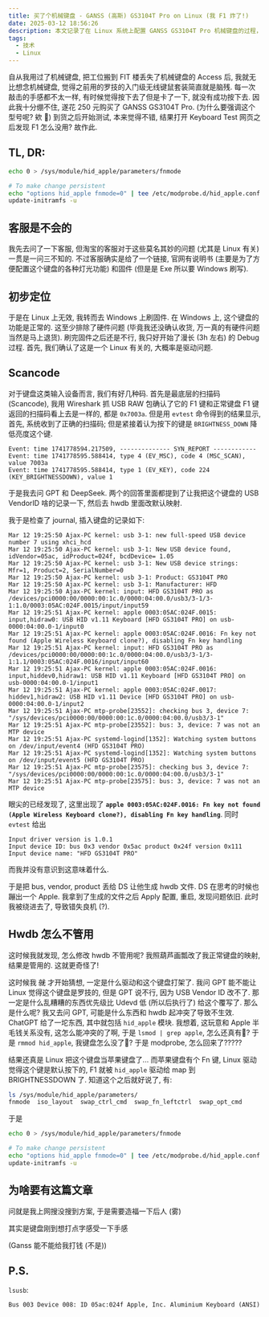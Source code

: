 ```yaml
---
title: 买了个机械键盘 - GANSS (高斯) GS3104T Pro on Linux (我 F1 炸了!)
date: 2025-03-12 18:56:26
description: 本文记录了在 Linux 系统上配置 GANSS GS3104T Pro 机械键盘的过程，分析了 F1 键失效的原因，并提供了解决方案及相关调试经验。
tags:
  - 技术
  - Linux
---
```




自从我用过了机械键盘, 把工位搬到 FIT 楼丢失了机械键盘的 Access 后, 我就无比想念机械键盘, 觉得之前用的罗技的入门级无线键鼠套装简直就是脑残. 每一次敲击的手感都不太一样, 有时候觉得按下去了但是卡了一下, 就没有成功按下去. 因此我十分绷不住, 遂花 250 元购买了 GANSS GS3104T Pro. (为什么要强调这个型号呢? 欸 🤪) 到货之后开始测试, 本来觉得不错, 结果打开 Keyboard Test 网页之后发现 F1 怎么没用? 故作此.



<!-- more -->



## TL, DR:

```sh
echo 0 > /sys/module/hid_apple/parameters/fnmode

# To make change persistent
echo "options hid_apple fnmode=0" | tee /etc/modprobe.d/hid_apple.conf
update-initramfs -u
```



## 客服是不会的

我先去问了一下客服, 但淘宝的客服对于这些莫名其妙的问题 (尤其是 Linux 有关) 一贯是一问三不知的. 不过客服确实是给了一个链接, 官网有说明书 (主要是为了方便配置这个键盘的各种灯光功能) 和固件 (但是是 Exe 所以要 Windows 刷写).



## 初步定位

于是在 Linux 上无效, 我转而去 Windows 上刷固件. 在 Windows 上, 这个键盘的功能是正常的. 这至少排除了硬件问题 (毕竟我还没确认收货, 万一真的有硬件问题当然是马上退货). 刷完固件之后还是不行, 我只好开始了漫长 (3h 左右) 的 Debug 过程. 首先, 我们确认了这是一个 Linux 有关的, 大概率是驱动问题.



## Scancode

对于键盘这类输入设备而言, 我们有好几种码. 首先是最底层的扫描码 (Scancode), 我用 Wireshark 抓 USB RAW 包确认了它的 F1 键和正常键盘 F1 键返回的扫描码看上去是一样的, 都是 `0x7003a`. 但是用 `evtest` 命令得到的结果显示, 首先, 系统收到了正确的扫描码; 但是紧接着认为按下的键是 `BRIGHTNESS_DOWN` 降低亮度这个键.

```text
Event: time 1741778594.217509, -------------- SYN_REPORT ------------           
Event: time 1741778595.588414, type 4 (EV_MSC), code 4 (MSC_SCAN), value 7003a 
Event: time 1741778595.588414, type 1 (EV_KEY), code 224 (KEY_BRIGHTNESSDOWN), value 1
```

于是我去问 GPT 和 DeepSeek. 两个的回答里面都提到了让我把这个键盘的 USB VendorID 啥的记录一下, 然后去 hwdb 里面改默认映射.

我于是检查了 journal, 插入键盘的记录如下:

```journal
Mar 12 19:25:50 Ajax-PC kernel: usb 3-1: new full-speed USB device number 7 using xhci_hcd
Mar 12 19:25:50 Ajax-PC kernel: usb 3-1: New USB device found, idVendor=05ac, idProduct=024f, bcdDevice= 1.05
Mar 12 19:25:50 Ajax-PC kernel: usb 3-1: New USB device strings: Mfr=1, Product=2, SerialNumber=0
Mar 12 19:25:50 Ajax-PC kernel: usb 3-1: Product: GS3104T PRO
Mar 12 19:25:50 Ajax-PC kernel: usb 3-1: Manufacturer: HFD
Mar 12 19:25:50 Ajax-PC kernel: input: HFD GS3104T PRO as /devices/pci0000:00/0000:00:1c.0/0000:04:00.0/usb3/3-1/3-1:1.0/0003:05AC:024F.0015/input/input59
Mar 12 19:25:51 Ajax-PC kernel: apple 0003:05AC:024F.0015: input,hidraw0: USB HID v1.11 Keyboard [HFD GS3104T PRO] on usb-0000:04:00.0-1/input0
Mar 12 19:25:51 Ajax-PC kernel: apple 0003:05AC:024F.0016: Fn key not found (Apple Wireless Keyboard clone?), disabling Fn key handling
Mar 12 19:25:51 Ajax-PC kernel: input: HFD GS3104T PRO as /devices/pci0000:00/0000:00:1c.0/0000:04:00.0/usb3/3-1/3-1:1.1/0003:05AC:024F.0016/input/input60
Mar 12 19:25:51 Ajax-PC kernel: apple 0003:05AC:024F.0016: input,hiddev0,hidraw1: USB HID v1.11 Keyboard [HFD GS3104T PRO] on usb-0000:04:00.0-1/input1
Mar 12 19:25:51 Ajax-PC kernel: apple 0003:05AC:024F.0017: hiddev1,hidraw2: USB HID v1.11 Device [HFD GS3104T PRO] on usb-0000:04:00.0-1/input2
Mar 12 19:25:51 Ajax-PC mtp-probe[23552]: checking bus 3, device 7: "/sys/devices/pci0000:00/0000:00:1c.0/0000:04:00.0/usb3/3-1"
Mar 12 19:25:51 Ajax-PC mtp-probe[23552]: bus: 3, device: 7 was not an MTP device
Mar 12 19:25:51 Ajax-PC systemd-logind[1352]: Watching system buttons on /dev/input/event4 (HFD GS3104T PRO)
Mar 12 19:25:51 Ajax-PC systemd-logind[1352]: Watching system buttons on /dev/input/event5 (HFD GS3104T PRO)
Mar 12 19:25:51 Ajax-PC mtp-probe[23575]: checking bus 3, device 7: "/sys/devices/pci0000:00/0000:00:1c.0/0000:04:00.0/usb3/3-1"
Mar 12 19:25:51 Ajax-PC mtp-probe[23575]: bus: 3, device: 7 was not an MTP device

```

眼尖的已经发现了, 这里出现了 **`apple 0003:05AC:024F.0016: Fn key not found (Apple Wireless Keyboard clone?), disabling Fn key handling`**. 同时 `evtest` 给出

```text
Input driver version is 1.0.1
Input device ID: bus 0x3 vendor 0x5ac product 0x24f version 0x111
Input device name: "HFD GS3104T PRO"
```

而我并没有意识到这意味着什么.

于是把 bus, vendor, product 丢给 DS 让他生成 hwdb 文件. DS 在思考的时候也蹦出一个 Apple. 我拿到了生成的文件之后 Apply 配置, 重启, 发现问题依旧. 此时我被绕进去了, 导致错失良机 (?).



## Hwdb 怎么不管用

这时候我就发现, 怎么修改 hwdb 不管用呢? 我照葫芦画瓢改了我正常键盘的映射, 结果是管用的. 这就更奇怪了!

这时候我 ~~就~~ 才开始猜想, 一定是什么驱动和这个键盘打架了. 我问 GPT 能不能让 Linux 觉得这个键盘是罗技的, 但是 GPT 说不行, 因为 USB Vendor ID 改不了. 那一定是什么乱糟糟的东西优先级比 Udevd 低 (所以后执行了) 给这个覆写了. 那么是什么呢? 我又去问 GPT, 可能是什么东西和 hwdb 起冲突了导致不生效. ChatGPT 给了一坨东西, 其中就包括 `hid_apple` 模块. 我想着, 这玩意和 Apple 半毛钱关系没有, 这怎么能冲突的了啊, 于是 `lsmod | grep apple`, 怎么还真有🤨? 于是 `rmmod hid_apple`, 我键盘怎么没了🧐? 于是 modprobe, 怎么回来了?????

结果还真是 Linux 把这个键盘当苹果键盘了... 而苹果键盘有个 Fn 键, Linux 驱动觉得这个键是默认按下的, F1 就被 `hid_apple` 驱动给 map 到 BRIGHTNESSDOWN 了. 知道这个之后就好说了, 有:

```sh
ls /sys/module/hid_apple/parameters/
fnmode  iso_layout  swap_ctrl_cmd  swap_fn_leftctrl  swap_opt_cmd
```

于是

```sh
echo 0 > /sys/module/hid_apple/parameters/fnmode

# To make change persistent
echo "options hid_apple fnmode=0" | tee /etc/modprobe.d/hid_apple.conf
update-initramfs -u
```



## 为啥要有这篇文章

问就是我上网搜没搜到方案, 于是需要造福一下后人 (雾)

其实是键盘刚到想打点字感受一下手感

(Ganss 能不能给我打钱 (不是))



## P.S.

`lsusb`:

```text
Bus 003 Device 008: ID 05ac:024f Apple, Inc. Aluminium Keyboard (ANSI)
```


